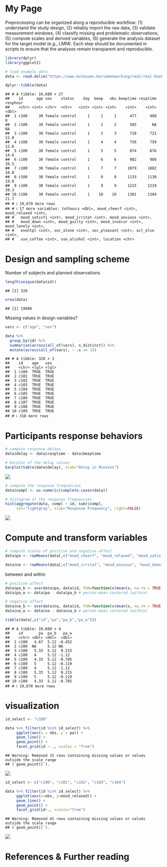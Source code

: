 My Page
================

Preprocessing can be organized along a reproducible workflow: (1)
understand the study design, (2) reliably import the raw data, (3)
validate measurement windows, (4) classify missing and problematic
observations, (5) compute scales and derived variables, (6) generate the
analysis dataset for the target model (e.g., LMM). Each step should be
documented in scripts to ensure that the analyses remain transparent and
reproducible.

``` r
library(dplyr)
library(ggplot2)
```

``` r
# load example data
data <- read.delim("https://www.kuleuven.be/samenwerking/real/real-book/viechtbauer2022_data_esmda_example")

dplyr::tibble(data)
```

    ## # A tibble: 19,680 × 27
    ##    id      age sex    status    day  beep   obs beeptime resptime resphour
    ##    <chr> <int> <chr>  <chr>   <int> <int> <int>    <int>    <int>    <dbl>
    ##  1 c100     30 female control     1     1     1      477      480      8  
    ##  2 c100     30 female control     1     2     2      585       NA     NA  
    ##  3 c100     30 female control     1     3     3      718      721     12.0
    ##  4 c100     30 female control     1     4     4      756      759     12.6
    ##  5 c100     30 female control     1     5     5      874      876     14.6
    ##  6 c100     30 female control     1     6     6      982      988     16.5
    ##  7 c100     30 female control     1     7     7     1079     1082     18.0
    ##  8 c100     30 female control     1     8     8     1133     1138     19.0
    ##  9 c100     30 female control     1     9     9     1215     1219     20.3
    ## 10 c100     30 female control     1    10    10     1301     1304     21.7
    ## # ℹ 19,670 more rows
    ## # ℹ 17 more variables: tothours <dbl>, mood_cheerf <int>, mood_relaxed <int>,
    ## #   mood_satisfi <int>, mood_irritat <int>, mood_anxious <int>,
    ## #   mood_down <int>, mood_guilty <int>, mood_insecur <int>, mood_lonely <int>,
    ## #   eventpl <int>, soc_alone <int>, soc_pleasant <int>, act_else <int>,
    ## #   use_coffee <int>, use_alcohol <int>, location <chr>

# Design and sampling scheme

Number of subjects and planned observations

``` r
length(unique(data$id))
```

    ## [1] 328

``` r
nrow(data)
```

    ## [1] 19680

Missing values in design variables?

``` r
vars <- c("age", "sex")

data %>%
  group_by(id) %>%
  summarise(across(all_of(vars), n_distinct)) %>%
  mutate(across(all_of(vars), ~ .x == 1))
```

    ## # A tibble: 328 × 3
    ##    id    age   sex  
    ##    <chr> <lgl> <lgl>
    ##  1 c100  TRUE  TRUE 
    ##  2 c101  TRUE  TRUE 
    ##  3 c102  TRUE  TRUE 
    ##  4 c103  TRUE  TRUE 
    ##  5 c104  TRUE  TRUE 
    ##  6 c105  TRUE  TRUE 
    ##  7 c106  TRUE  TRUE 
    ##  8 c107  TRUE  TRUE 
    ##  9 c108  TRUE  TRUE 
    ## 10 c109  TRUE  TRUE 
    ## # ℹ 318 more rows

# Participants response behaviors

``` r
# compute response delays
data$delay <- data$resptime - data$beeptime

# barplot of the delay values
barplot(table(data$delay), xlab="Delay in Minutes")
```

![](1_files/figure-gfm/unnamed-chunk-6-1.png)<!-- -->

``` r
# compute the response frequencies
data$compl <- as.numeric(complete.cases(data))

# histogram of the response frequencies
hist(aggregate(data, compl ~ id, sum)$compl, 
     col="lightgray", xlab="Response Frequency", right=FALSE)
```

![](1_files/figure-gfm/unnamed-chunk-7-1.png)<!-- -->

# Compute and transform variables

``` r
# compute scales of positive and negative affect
data$pa <- rowMeans(data[,c("mood_cheerf", "mood_relaxed", "mood_satisfi")])

data$na <- rowMeans(data[,c("mood_irritat", "mood_anxious", "mood_down", "mood_guilty", "mood_insecur", "mood_lonely")])
```

between and within

``` r
# positive affect
data$pa_b <- ave(data$pa, data$id, FUN=function(x)mean(x, na.rm = TRUE)) # person-mean (between)
data$pa_w <- data$pa - data$pa_b # person-mean centered (within)

# negative affect
data$na_b <- ave(data$na, data$id, FUN=function(x)mean(x, na.rm = TRUE)) # person-mean (between)
data$na_w <- data$na - data$na_b # person-mean centered (within)

tibble(data[,c("id","pa","pa_b","pa_w")])
```

    ## # A tibble: 19,680 × 4
    ##    id       pa  pa_b   pa_w
    ##    <chr> <dbl> <dbl>  <dbl>
    ##  1 c100   4.67  5.12 -0.452
    ##  2 c100  NA     5.12 NA    
    ##  3 c100   5.33  5.12  0.215
    ##  4 c100   4     5.12 -1.12 
    ##  5 c100   4.33  5.12 -0.785
    ##  6 c100   5     5.12 -0.119
    ##  7 c100   4     5.12 -1.12 
    ##  8 c100   5.33  5.12  0.215
    ##  9 c100   5     5.12 -0.119
    ## 10 c100   4.33  5.12 -0.785
    ## # ℹ 19,670 more rows

# visualization

``` r
id_select <- "c100"

data %>% filter(id %in% id_select) %>%
     ggplot(aes(x = obs, y = pa)) +
     geom_line() +
     geom_point() +
     facet_grid(id ~ ., scales = "free") 
```

    ## Warning: Removed 15 rows containing missing values or values outside the scale range
    ## (`geom_point()`).

![](1_files/figure-gfm/unnamed-chunk-10-1.png)<!-- -->

``` r
id_select <- c("c100", "c101", "c102", "c103", "c104")

data %>% filter(id %in% id_select) %>%
     ggplot(aes(x=obs, y=mood_relaxed)) +
     geom_line() +
     geom_point() +
     facet_grid(id~., scales="free") 
```

    ## Warning: Removed 41 rows containing missing values or values outside the scale range
    ## (`geom_point()`).

![](1_files/figure-gfm/unnamed-chunk-11-1.png)<!-- -->

# References & Further reading
